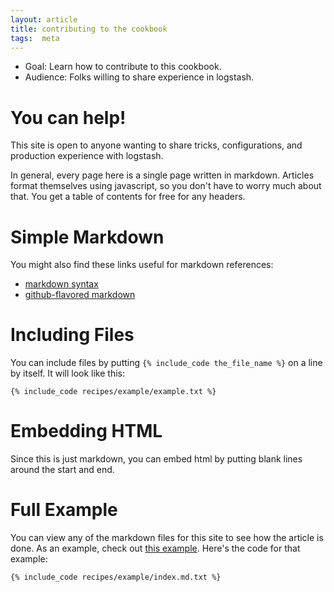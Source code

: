```yaml
---
layout: article
title: contributing to the cookbook
tags:  meta
---
```


* Goal: Learn how to contribute to this cookbook.
* Audience: Folks willing to share experience in logstash.

# You can help!

This site is open to anyone wanting to share tricks, configurations, and
production experience with logstash.

In general, every page here is a single page written in markdown. Articles
format themselves using javascript, so you don't have to worry much about that.
You get a table of contents for free for any headers.

# Simple Markdown

You might also find these links useful for markdown references:

* [markdown syntax](http://daringfireball.net/projects/markdown/syntax/)
* [github-flavored markdown](http://github.github.com/github-flavored-markdown/)

# Including Files

You can include files by putting `{% include_code the_file_name %}` on a line
by itself. It will look like this:

`{% include_code recipes/example/example.txt %}`

# Embedding HTML

Since this is just markdown, you can embed html by putting blank lines around
the start and end.

# Full Example

You can view any of the markdown files for this site to see how the article is
done. As an example, check out [this example](recipes/example). Here's the code
for that example:

`{% include_code recipes/example/index.md.txt %}`
